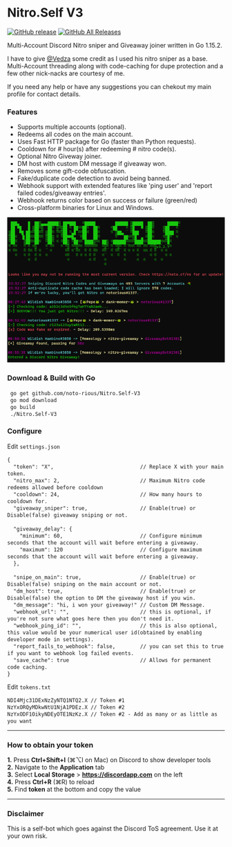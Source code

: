 # Nitro.Self V3
[![GitHub release](https://img.shields.io/github/v/release/noto-rious/Nitro.Self-V3?style=plastic)](https://github.com/noto-rious/Nitro.Self-V3/releases) [![GitHub All Releases](https://img.shields.io/github/downloads/noto-rious/Nitro.Self-V3/total?style=plastic)](https://github.com/noto-rious/Nitro.Self-V3/releases)

Multi-Account Discord Nitro sniper and Giveaway joiner written in Go 1.15.2.

I have to give <a href="https://github.com/Vedza">@Vedza</a> some credit as I used his nitro sniper as a base.  
Multi-Account threading along with code-caching for dupe protection and a few other nick-nacks are courtesy of me.

If you need any help or have any suggestions you can chekout my main profile for contact details.

### Features 
* Supports multiple accounts (optional).
* Redeems all codes on the main account.
* Uses Fast HTTP package for Go (faster than Python requests).
* Cooldown for # hour(s) after redeeming # nitro code(s).
* Optional Nitro Giveway joiner.
* DM host with custom DM message if giveaway won.
* Removes some gift-code obfuscation.
* Fake/duplicate code detection to avoid being banned.
* Webhook support with extended features like 'ping user' and 'report failed codes/giveaway entries'.
* Webhook returns color based on success or failure (green/red)
* Cross-platform binaries for Linux and Windows.


![Screenshot](screenshot.png)

### Download & Build with Go
```
 go get github.com/noto-rious/Nitro.Self-V3
 go mod download
 go build
 ./Nitro.Self-V3
 ```
### Configure
Edit `settings.json`
```
{
  "token": "X",                            // Replace X with your main token.
  "nitro_max": 2,                          // Maximum Nitro code redeems allowed before cooldown
  "cooldown": 24,                          // How many hours to cooldown for.
  "giveaway_sniper": true,                 // Enable(true) or Disable(false) giveaway sniping or not.

  "giveaway_delay": {
    "minimum": 60,                         // Configure minimum seconds that the account will wait before entering a giveaway.
    "maximum": 120                         // Configure maximum seconds that the account will wait before entering a giveaway.
  },

  "snipe_on_main": true,                   // Enable(true) or Disable(false) sniping on the main account or not.
  "dm_host": true,                         // Enable(true) or Disable(false) the option to DM the giveaway host if you win.
  "dm_message": "hi, i won your giveaway!" // Custom DM Message.
  "webhook_url": "",                       // this is optional, if you're not sure what goes here then you don't need it.
  "webhook_ping_id": "",                   // this is also optional, this value would be your numerical user id(obtained by enabling developer mode in settings).
  "report_fails_to_webhook": false,        // you can set this to true if you want to webhook log failed events.
  "save_cache": true                       // Allows for permanent code caching.
}
```
Edit `tokens.txt`
```
NDI4Mjc31DExNzZyNTQ1NTQ2.X // Token #1
NzYxORQyMDkwNtU1NjA1PDEz.X // Token #2
NzYxODF1OikyNDEyOTE1NzKz.X // Token #2 - Add as many or as little as you want
```
***
### How to obtain your token
**1.** Press **Ctrl+Shift+I** (⌘⌥I on Mac) on Discord to show developer tools<br/>
**2.** Navigate to the **Application** tab<br/>
**3.** Select **Local Storage** > **https://discordapp.com** on the left<br/>
**4.** Press **Ctrl+R** (⌘R) to reload<br/>
**5.** Find **token** at the bottom and copy the value<br/>
***
### Disclaimer
This is a self-bot which goes against the Discord ToS agreement. Use it at your own risk.
